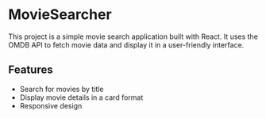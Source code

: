 # MovieSearcher

This project is a simple movie search application built with React. It uses the OMDB API to fetch movie data and display it in a user-friendly interface.

## Features

- Search for movies by title
- Display movie details in a card format
- Responsive design

